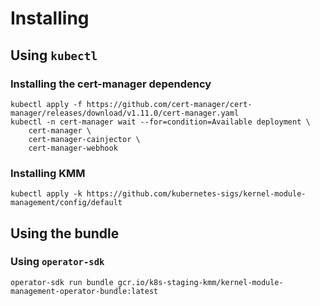 # Installing

## Using `kubectl`

### Installing the cert-manager dependency

```shell
kubectl apply -f https://github.com/cert-manager/cert-manager/releases/download/v1.11.0/cert-manager.yaml
kubectl -n cert-manager wait --for=condition=Available deployment \
	cert-manager \
	cert-manager-cainjector \
	cert-manager-webhook
```

### Installing KMM

```shell
kubectl apply -k https://github.com/kubernetes-sigs/kernel-module-management/config/default
```

## Using the bundle

### Using `operator-sdk`

```shell
operator-sdk run bundle gcr.io/k8s-staging-kmm/kernel-module-management-operator-bundle:latest
```
